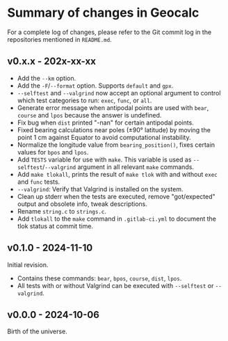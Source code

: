 <!-- NEWS.md -->
<!-- File ID: d0d3fe52-9f97-11ef-a21d-83850402c3ce -->

Summary of changes in Geocalc
=============================

For a complete log of changes, please refer to the Git commit log in the 
repositories mentioned in `README.md`.

v0.x.x - 202x-xx-xx
-------------------

- Add the `--km` option.
- Add the `-F`/`--format` option. Supports `default` and `gpx`.
- `--selftest` and `--valgrind` now accept an optional argument to 
  control which test categories to run: `exec`, `func`, or `all`.
- Generate error message when antipodal points are used with `bear`, 
  `course` and `lpos` because the answer is undefined.
- Fix bug when `dist` printed "-nan" for certain antipodal points.
- Fixed bearing calculations near poles (±90° latitude) by moving the 
  point 1 cm against Equator to avoid computational instability.
- Normalize the longitude value from `bearing_position()`, fixes certain 
  values for `bpos` and `lpos`.
- Add `TESTS` variable for use with `make`. This variable is used as 
  `--selftest`/`--valgrind` argument in all relevant `make` commands.
- Add `make tlokall`, prints the result of `make tlok` with and without 
  `exec` and `func` tests.
- `--valgrind`: Verify that Valgrind is installed on the system.
- Clean up stderr when the tests are executed, remove "got/expected" 
  output and obsolete info, tweak descriptions.
- Rename `string.c` to `strings.c`.
- Add `tlokall` to the `make` command in `.gitlab-ci.yml` to document 
  the tlok status at commit time.

v0.1.0 - 2024-11-10
-------------------

Initial revision.

- Contains these commands: `bear`, `bpos`, `course`, `dist`, `lpos`.
- All tests with or without Valgrind can be executed with `--selftest` 
  or `--valgrind`.

v0.0.0 - 2024-10-06
-------------------

Birth of the universe.

<!--
vim: set ts=2 sw=2 sts=2 tw=72 et fo=tcqw fenc=utf8 :
vim: set com=b\:#,fb\:-,fb\:*,n\:> ft=markdown :
-->
